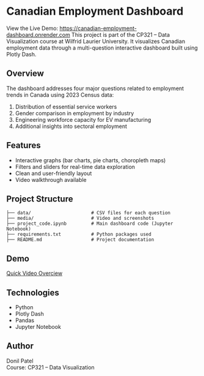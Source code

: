 # Canadian Employment Dashboard
View the Live Demo: https://canadian-employment-dashboard.onrender.com
This project is part of the CP321 – Data Visualization course at Wilfrid Laurier University. It visualizes Canadian employment data through a multi-question interactive dashboard built using Plotly Dash.

## Overview

The dashboard addresses four major questions related to employment trends in Canada using 2023 Census data:
1. Distribution of essential service workers
2. Gender comparison in employment by industry
3. Engineering workforce capacity for EV manufacturing
4. Additional insights into sectoral employment

## Features

- Interactive graphs (bar charts, pie charts, choropleth maps)
- Filters and sliders for real-time data exploration
- Clean and user-friendly layout
- Video walkthrough available

## Project Structure

```
├── data/                      # CSV files for each question
├── media/                     # Video and screenshots
├── project_code.ipynb         # Main dashboard code (Jupyter Notebook)
├── requirements.txt           # Python packages used
├── README.md                  # Project documentation
```

## Demo

 [Quick Video Overciew](media/video.mp4)

## Technologies

- Python
- Plotly Dash
- Pandas
- Jupyter Notebook

## Author

Donil Patel  
Course: CP321 – Data Visualization
